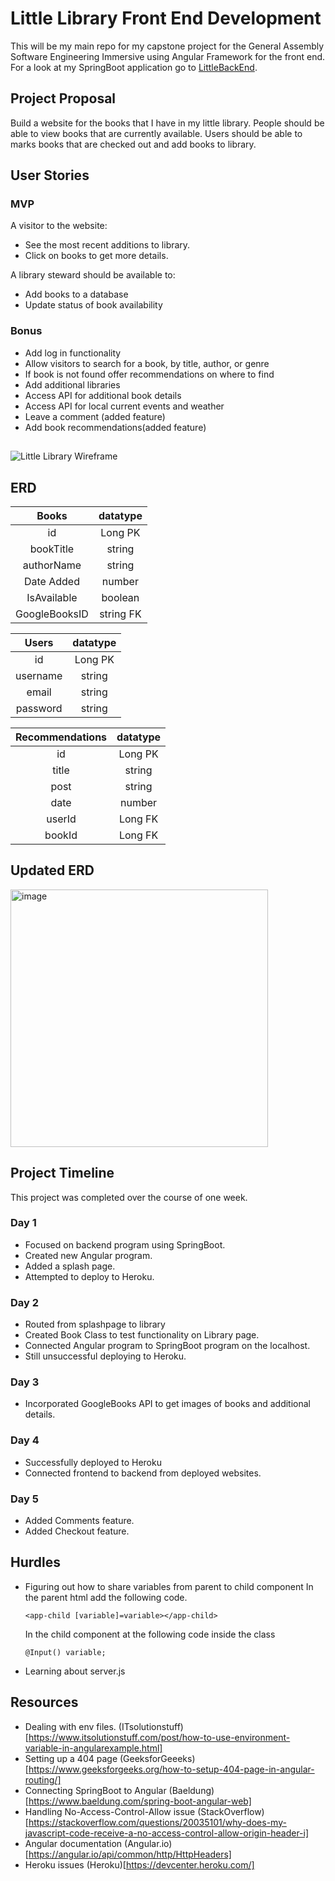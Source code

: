 # Little Library Front End Development

This will be my main repo for my capstone project for the General Assembly Software Engineering Immersive using Angular Framework for the front end. For a look at my SpringBoot application go to [LittleBackEnd](https://github.com/SethThomaspowered/littlebackend). 

## Project Proposal

Build a website for the books that I have in my little library. People should be able to view books that are currently available. Users should be able to marks books that are checked out and add books to library.

## User Stories

### MVP
A visitor to the website:
  - See the most recent additions to library.
  - Click on books to get more details.
 

A library steward should be available to: 
  - Add books to a database
  - Update status of book availability 
  
 
 ### Bonus
 - Add log in functionality
 - Allow visitors to search for a book, by title, author, or genre
  - If book is not found offer recommendations on where to find
 - Add additional libraries
 - Access API for additional book details
 - Access API for local current events and weather
 - Leave a comment (added feature)
 - Add book recommendations(added feature)

##
![Little Library Wireframe](https://user-images.githubusercontent.com/83875269/152417256-5de2b5fe-5064-483d-9229-43b4d26e82c6.png)

## ERD

| Books | datatype |
|:-----:|:-----:|
| id    | Long PK |
| bookTitle | string |
| authorName | string |
| Date Added | number |
| IsAvailable | boolean |
| GoogleBooksID | string FK |

| Users | datatype |
|:-----:|:------:|
| id | Long PK |
| username | string |
| email | string |
| password | string |

| Recommendations | datatype |
|:------:|:-----:|
| id | Long PK|
| title | string |
| post | string |
| date | number |
| userId | Long FK |
| bookId | Long FK |

## Updated ERD
<img width="412" alt="image" src="https://user-images.githubusercontent.com/83875269/152061136-33ec5487-0153-4ab6-93ca-13e466c12a85.png">

## Project Timeline
  This project was completed over the course of one week.
  
### Day 1
- Focused on backend program using SpringBoot.
- Created new Angular program.
- Added a splash page.
- Attempted to deploy to Heroku.

### Day 2
- Routed from splashpage to library
- Created Book Class to test functionality on Library page.
- Connected Angular program to SpringBoot program on the localhost.
- Still unsuccessful deploying to Heroku.

### Day 3
- Incorporated GoogleBooks API to get images of books and additional details.

### Day 4
- Successfully deployed to Heroku
- Connected frontend to backend from deployed websites.
### Day 5
- Added Comments feature.
- Added Checkout feature.

## Hurdles
- Figuring out how to share variables from parent to child component
  In the parent html add the following code.
  ```
  <app-child [variable]=variable></app-child>
  
  ```
  In the child component at the following code inside the class
  ```
  @Input() variable;
  
  ```
- Learning about server.js   
## Resources
- Dealing with env files. (ITsolutionstuff)[https://www.itsolutionstuff.com/post/how-to-use-environment-variable-in-angularexample.html]
- Setting up a 404 page (GeeksforGeeeks)[https://www.geeksforgeeks.org/how-to-setup-404-page-in-angular-routing/]
- Connecting SpringBoot to Angular (Baeldung)[https://www.baeldung.com/spring-boot-angular-web]
- Handling No-Access-Control-Allow issue (StackOverflow)[https://stackoverflow.com/questions/20035101/why-does-my-javascript-code-receive-a-no-access-control-allow-origin-header-i]
- Angular documentation (Angular.io)[https://angular.io/api/common/http/HttpHeaders]
- Heroku issues (Heroku)[https://devcenter.heroku.com/]
